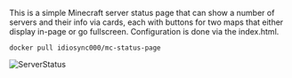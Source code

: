 This is a simple Minecraft server status page that can show a number of servers and their info via cards, each with buttons for two maps that either display in-page or go fullscreen. Configuration is done via the index.html.

`docker pull idiosync000/mc-status-page`

![ServerStatus](https://raw.githubusercontent.com/idio-sync/mc-status-page/refs/heads/main/screenshot.png)
